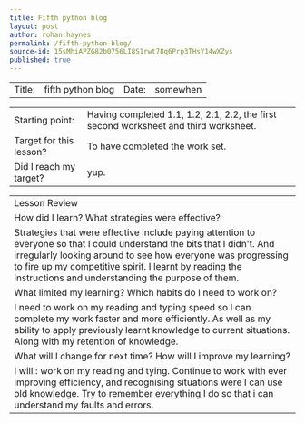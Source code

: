 ```yaml
---
title: Fifth python blog
layout: post
author: rohan.haynes
permalink: /fifth-python-blog/
source-id: 15sMhiAPZG82b0756LI8S1rwt78q6Prp3THsY14wXZys
published: true
---
```

<table>
  <tr>
    <td>Title: </td>
    <td>    fifth python blog</td>
    <td>    Date: </td>
    <td>   somewhen</td>
  </tr>
</table>


<table>
  <tr>
    <td>Starting point: </td>
    <td>    Having completed 1.1, 1.2, 2.1, 2.2, the first second worksheet and third worksheet.</td>
  </tr>
  <tr>
    <td>Target for this lesson? </td>
    <td>     To have completed the work set.</td>
  </tr>
  <tr>
    <td>Did I reach my target?  </td>
    <td>     yup.</td>
  </tr>
</table>


<table>
  <tr>
    <td>Lesson Review</td>
  </tr>
  <tr>
    <td>How did I learn? What strategies were effective? </td>
  </tr>
  <tr>
    <td> Strategies that were effective include paying attention to everyone so that I could understand the bits that I didn't. And irregularly looking around to see how everyone was progressing to fire up my competitive spirit. I learnt by reading the instructions and understanding the purpose of them.</td>
  </tr>
  <tr>
    <td>What limited my learning? Which habits do I need to work on? </td>
  </tr>
  <tr>
    <td>I need to work on my reading and typing speed so I can complete my work faster and more efficiently. As well as my ability to apply previously learnt knowledge to current situations. Along with my retention of knowledge.</td>
  </tr>
  <tr>
    <td>What will I change for next time? How will I improve my learning?</td>
  </tr>
  <tr>
    <td>I will : 
work on my reading and tying. Continue to work with ever improving efficiency, and recognising situations were I can use old knowledge. Try to remember everything I do so that i can understand my faults and errors.</td>
  </tr>
</table>


